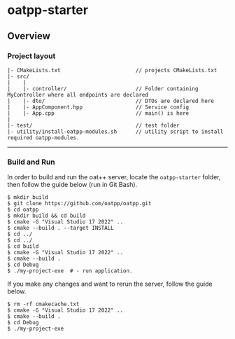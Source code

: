 # oatpp-starter

## Overview

### Project layout

```
|- CMakeLists.txt                        // projects CMakeLists.txt
|- src/
|    |
|    |- controller/                      // Folder containing MyController where all endpoints are declared
|    |- dto/                             // DTOs are declared here
|    |- AppComponent.hpp                 // Service config
|    |- App.cpp                          // main() is here
|
|- test/                                 // test folder
|- utility/install-oatpp-modules.sh      // utility script to install required oatpp-modules.  
```

---

### Build and Run

In order to build and run the oat++ server, locate the `oatpp-starter` folder, then follow the guide below (run in Git Bash).

```
$ mkdir build
$ git clone https://github.com/oatpp/oatpp.git
$ cd oatpp 
$ mkdir build && cd build
$ cmake -G "Visual Studio 17 2022" ..
$ cmake --build . --target INSTALL
$ cd ../
$ cd ../
$ cd build
$ cmake -G "Visual Studio 17 2022" ..
$ cmake --build .
$ cd Debug
$ ./my-project-exe  # - run application.
```

If you make any changes and want to rerun the server, follow the guide below.

```
$ rm -rf cmakecache.txt
$ cmake -G "Visual Studio 17 2022" ..
$ cmake --build .
$ cd Debug
$ ./my-project-exe
```
